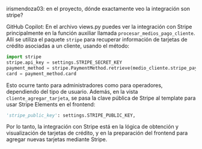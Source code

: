 irismendoza03: en el proyecto, dónde exactamente veo la integración son stripe?

GitHub Copilot: En el archivo views.py puedes ver la integración con Stripe principalmente en la función auxiliar llamada `procesar_medios_pago_cliente`. Allí se utiliza el paquete `stripe` para recuperar información de tarjetas de crédito asociadas a un cliente, usando el método:

```python
import stripe
stripe.api_key = settings.STRIPE_SECRET_KEY
payment_method = stripe.PaymentMethod.retrieve(medio_cliente.stripe_payment_method_id)
card = payment_method.card
```

Esto ocurre tanto para administradores como para operadores, dependiendo del tipo de usuario. Además, en la vista `cliente_agregar_tarjeta`, se pasa la clave pública de Stripe al template para usar Stripe Elements en el frontend:

```python
'stripe_public_key': settings.STRIPE_PUBLIC_KEY,
```

Por lo tanto, la integración con Stripe está en la lógica de obtención y visualización de tarjetas de crédito, y en la preparación del frontend para agregar nuevas tarjetas mediante Stripe.